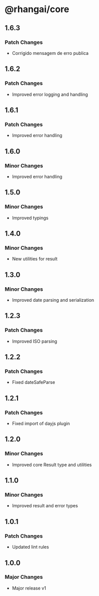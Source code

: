 # @rhangai/core

## 1.6.3

### Patch Changes

-   Corrigido mensagem de erro publica

## 1.6.2

### Patch Changes

-   Improved error logging and handling

## 1.6.1

### Patch Changes

-   Improved error handling

## 1.6.0

### Minor Changes

-   Improved error handling

## 1.5.0

### Minor Changes

-   Improved typings

## 1.4.0

### Minor Changes

-   New utilities for result

## 1.3.0

### Minor Changes

-   Improved date parsing and serialization

## 1.2.3

### Patch Changes

-   Improved ISO parsing

## 1.2.2

### Patch Changes

-   Fixed dateSafeParse

## 1.2.1

### Patch Changes

-   Fixed import of dayjs plugin

## 1.2.0

### Minor Changes

-   Improved core Result type and utilities

## 1.1.0

### Minor Changes

-   Improved result and error types

## 1.0.1

### Patch Changes

-   Updated lint rules

## 1.0.0

### Major Changes

-   Major release v1
